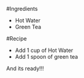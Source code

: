 #Ingredients

* Hot Water
* Green Tea

#Recipe

* Add 1 cup of Hot Water
* Add 1 spoon of green tea

And its ready!!!
